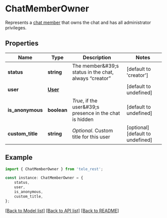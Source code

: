 # ChatMemberOwner

Represents a [chat member](https://core.telegram.org/bots/api/#chatmember) that owns the chat and has all administrator privileges.

## Properties

Name | Type | Description | Notes
------------ | ------------- | ------------- | -------------
**status** | **string** | The member\&#39;s status in the chat, always “creator” | [default to 'creator']
**user** | [**User**](User.md) |  | [default to undefined]
**is_anonymous** | **boolean** | *True*, if the user\&#39;s presence in the chat is hidden | [default to undefined]
**custom_title** | **string** | *Optional*. Custom title for this user | [optional] [default to undefined]

## Example

```typescript
import { ChatMemberOwner } from 'tele_rest';

const instance: ChatMemberOwner = {
    status,
    user,
    is_anonymous,
    custom_title,
};
```

[[Back to Model list]](../README.md#documentation-for-models) [[Back to API list]](../README.md#documentation-for-api-endpoints) [[Back to README]](../README.md)
